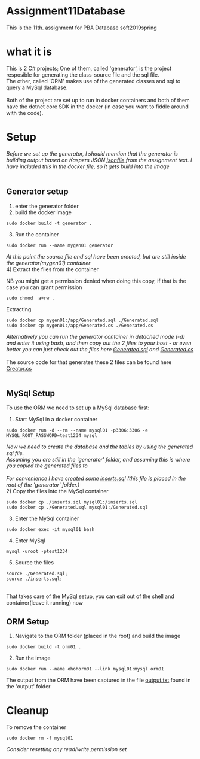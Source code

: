 # Assignment11Database
This is the 11th. assignment for PBA Database soft2019spring

# what it is
This is 2 C# projects;
One of them, called 'generator', is the project resposible for generating the class-source file and the sql file.<br>
The other, called 'ORM' makes use of the generated classes and sql to query a MySql database.<br>
<br>
Both of the project are set up to run in docker containers and both of them have the dotnet core SDK in the docker (in case you want to fiddle around with the code).

# Setup
*Before we set up the generator, I should mention that the generator is building output based on Kaspers JSON [jsonfile](https://github.com/cph-js284/Assignment11Database/blob/master/generator/specfile.txt) from the assignment text. I have included this in the docker file, so it gets build into the image*<br>
<br>
## Generator setup
1) enter the generator folder
2) build the docker image
```
sudo docker build -t generator .
```
3) Run the container
```
sudo docker run --name mygen01 generator
```
*At this point the source file and sql have been created, but are still inside the generator(mygen01) container*<br>
4) Extract the files from the container

NB you might get a permission denied when doing this copy, if that is the case you can grant permission 
```
sudo chmod  a+rw .
```
Extracting
```
sudo docker cp mygen01:/app/Generated.sql ./Generated.sql
sudo docker cp mygen01:/app/Generated.cs ./Generated.cs
```
*Alternatively you can run the generator container in detached mode (-d) and enter it using bash, and then copy out the 2 files to your host - or even better you can just check out the files here [Generated.sql](https://github.com/cph-js284/Assignment11Database/blob/master/Outputs/Generated.sql) and [Generated.cs](https://github.com/cph-js284/Assignment11Database/blob/master/Outputs/Generated.cs)* <br>
<br>
The source code for that generates these 2 files can be found here [Creator.cs](https://github.com/cph-js284/Assignment11Database/blob/master/generator/Creator.cs)<br>
<br>
## MySql Setup
To use the ORM we need to set up a MySql database first:
1) Start MySql in a docker container
```
sudo docker run -d --rm --name mysql01 -p3306:3306 -e MYSQL_ROOT_PASSWORD=test1234 mysql
```
*Now we need to create the database and the tables by using the generated sql file.<br>
Assuming you are still in the 'generator' folder, and assuming this is where you copied the generated files to <br>
<br>
For convenience I have created some [inserts.sql](https://github.com/cph-js284/Assignment11Database/blob/master/generator/inserts.sql) (this file is placed in the root of the 'generator' folder.)* <br>
2) Copy the files into the MySql container
```
sudo docker cp ./inserts.sql mysql01:/inserts.sql
sudo docker cp ./Generated.sql mysql01:/Generated.sql
```
3) Enter the MySql container 
```
sudo docker exec -it mysql01 bash
```
4) Enter MySql
```
mysql -uroot -ptest1234
```
5) Source the files
```
source ./Generated.sql;
source ./inserts.sql;
```
<br>
That takes care of the MySql setup, you can exit out of the shell and container(leave it running) now<br>

## ORM Setup <br>

1) Navigate to the ORM folder (placed in the root) and build the image
```
sudo docker build -t orm01 .
```
2) Run the image
```
sudo docker run --name ohohorm01 --link mysql01:mysql orm01
```

The output from the ORM have been captured in the file [output.txt](https://github.com/cph-js284/Assignment11Database/blob/master/Outputs/output.txt) found in the 'output' folder

# Cleanup
To remove the container 
```
sudo docker rm -f mysql01
```
*Consider resetting any read/write permission set*
